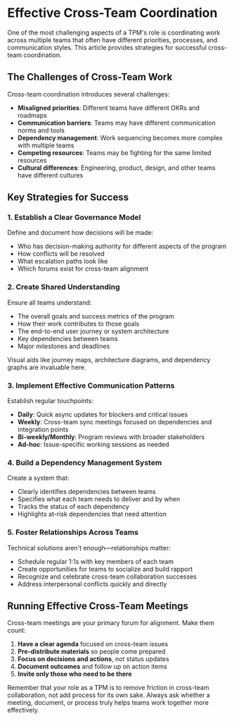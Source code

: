 # Effective Cross-Team Coordination

One of the most challenging aspects of a TPM's role is coordinating work across multiple teams that often have different priorities, processes, and communication styles. This article provides strategies for successful cross-team coordination.

## The Challenges of Cross-Team Work

Cross-team coordination introduces several challenges:

- **Misaligned priorities**: Different teams have different OKRs and roadmaps
- **Communication barriers**: Teams may have different communication norms and tools
- **Dependency management**: Work sequencing becomes more complex with multiple teams
- **Competing resources**: Teams may be fighting for the same limited resources
- **Cultural differences**: Engineering, product, design, and other teams have different cultures

## Key Strategies for Success

### 1. Establish a Clear Governance Model

Define and document how decisions will be made:

- Who has decision-making authority for different aspects of the program
- How conflicts will be resolved
- What escalation paths look like
- Which forums exist for cross-team alignment

### 2. Create Shared Understanding

Ensure all teams understand:

- The overall goals and success metrics of the program
- How their work contributes to those goals
- The end-to-end user journey or system architecture
- Key dependencies between teams
- Major milestones and deadlines

Visual aids like journey maps, architecture diagrams, and dependency graphs are invaluable here.

### 3. Implement Effective Communication Patterns

Establish regular touchpoints:

- **Daily**: Quick async updates for blockers and critical issues
- **Weekly**: Cross-team sync meetings focused on dependencies and integration points
- **Bi-weekly/Monthly**: Program reviews with broader stakeholders
- **Ad-hoc**: Issue-specific working sessions as needed

### 4. Build a Dependency Management System

Create a system that:

- Clearly identifies dependencies between teams
- Specifies what each team needs to deliver and by when
- Tracks the status of each dependency
- Highlights at-risk dependencies that need attention

### 5. Foster Relationships Across Teams

Technical solutions aren't enough—relationships matter:

- Schedule regular 1:1s with key members of each team
- Create opportunities for teams to socialize and build rapport
- Recognize and celebrate cross-team collaboration successes
- Address interpersonal conflicts quickly and directly

## Running Effective Cross-Team Meetings

Cross-team meetings are your primary forum for alignment. Make them count:

1. **Have a clear agenda** focused on cross-team issues
2. **Pre-distribute materials** so people come prepared
3. **Focus on decisions and actions**, not status updates
4. **Document outcomes** and follow up on action items
5. **Invite only those who need to be there**

Remember that your role as a TPM is to remove friction in cross-team collaboration, not add process for its own sake. Always ask whether a meeting, document, or process truly helps teams work together more effectively.